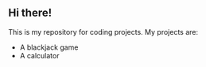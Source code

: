## Hi there!

This is my repository for coding projects. My projects are:
- A blackjack game
- A calculator

